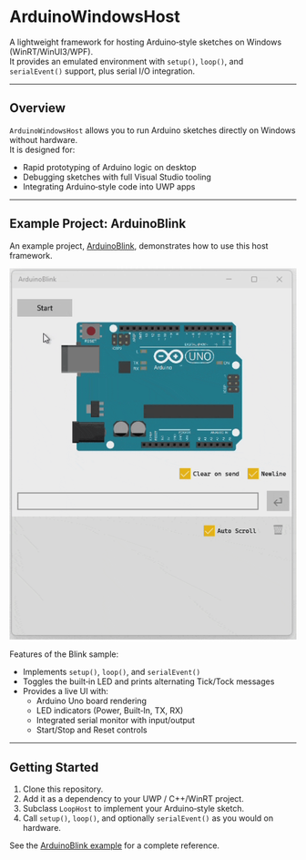 # ArduinoWindowsHost

A lightweight framework for hosting Arduino‑style sketches on Windows (WinRT/WinUI3/WPF).  
It provides an emulated environment with `setup()`, `loop()`, and `serialEvent()` support, plus serial I/O integration.

---

## Overview

`ArduinoWindowsHost` allows you to run Arduino sketches directly on Windows without hardware.  
It is designed for:

- Rapid prototyping of Arduino logic on desktop
- Debugging sketches with full Visual Studio tooling
- Integrating Arduino‑style code into UWP apps

---

## Example Project: ArduinoBlink

An example project, [ArduinoBlink](https://github.com/GitMoDu/ArduinoBlink), demonstrates how to use this host framework.

![ArduinoBlink demo](Examples/ArduinoBlink/media/ArduinoBlinkWinRT.gif)

Features of the Blink sample:

- Implements `setup()`, `loop()`, and `serialEvent()`
- Toggles the built‑in LED and prints alternating Tick/Tock messages
- Provides a live UI with:
  - Arduino Uno board rendering
  - LED indicators (Power, Built‑In, TX, RX)
  - Integrated serial monitor with input/output
  - Start/Stop and Reset controls

---

## Getting Started

1. Clone this repository.
2. Add it as a dependency to your UWP / C++/WinRT project.
3. Subclass `LoopHost` to implement your Arduino‑style sketch.
4. Call `setup()`, `loop()`, and optionally `serialEvent()` as you would on hardware.

See the [ArduinoBlink example](https://github.com/GitMoDu/ArduinoBlink) for a complete reference.
